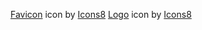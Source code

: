 
<a target="_blank" href="https://icons8.com/icons/set/manager">Favicon</a> icon by <a target="_blank" href="https://icons8.com">Icons8</a>
<a target="_blank" href="https://icons8.com/icons/set/edit-user">Logo</a> icon by <a target="_blank" href="https://icons8.com">Icons8</a>